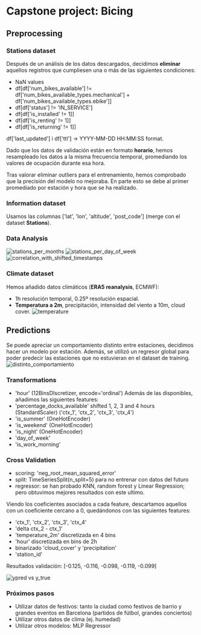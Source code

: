 # Capstone project: Bicing
## Preprocessing
### Stations dataset
Después de un análisis de los datos descargados, decidimos **eliminar** aquellos registros que cumpliesen una o más de las siguientes condiciones:
- NaN values
- df[df['num_bikes_available'] != df['num_bikes_available_types.mechanical'] + df['num_bikes_available_types.ebike']]
- df[df['status'] != 'IN_SERVICE']
- df[df['is_installed' != 1]]
- df[df['is_renting' != 1]]
- df[df['is_returning' != 1]]

df['last_updated'] i df['ttl'] -> YYYY-MM-DD HH:MM:SS format.

Dado que los datos de validación están en formato **horario**, hemos resampleado los datos a la misma frecuencia temporal, promediando los valores de ocupación durante esa hora.

Tras valorar eliminar outliers para el entrenamiento, hemos comprobado que la precisión del modelo no mejoraba. En parte esto se debe al primer promediado por estación y hora que se ha realizado. 

### Information dataset
Usamos las columnas ['lat', 'lon', 'altitude', 'post_code'] (merge con el dataset **Stations**).
### Data Analysis
![stations_per_months](images/per_station/plot.png)
![stations_per_day_of_week](images/per_day_of_week/plot.png)
![correlation_with_shifted_timestamps](images/correlation_with_previous_hour.png)

### Climate dataset
Hemos añadido datos climáticos (**ERA5 reanalysis**, ECMWF):
- 1h resolución temporal, 0.25º resolución espacial.
- **Temperatura a 2m**, precipitación, intensidad del viento a 10m, cloud cover.
![temperature](images/per_station_by_hour/20.png)

## Predictions
Se puede apreciar un comportamiento distinto entre estaciones, decidimos hacer un modelo por estación. Además, se utilizó un regresor global para poder predecir las estaciones que no estuvieran en el dataset de training.
![distinto_comportamiento](images/regression_per_station_id.png)
### Transformations
- 'hour' (12BinsDIscretizer, encode='ordinal')
Además de las disponibles, añadimos las siguientes features:
- 'percentage_docks_available' shifted 1, 2, 3 and 4 hours (StandardScaler) ('ctx_1', 'ctx_2', 'ctx_3', 'ctx_4')
- 'is_summer' (OneHotEncoder)
- 'is_weekend' (OneHotEncoder)
- 'is_night' (OneHotEncoder)
- 'day_of_week'
- 'is_work_morning'

### Cross Validation
- scoring: 'neg_root_mean_squared_error'
- split: TimeSeriesSplit(n_split=5) para no entrenar con datos del futuro
- regressor: se han probado KNN, random forest y Linear Regression; pero obtuvimos mejores resultados con este ultimo.

Viendo los coeficientes asociados a cada feature, descartamos aquellos con un coeficiente cercano a 0, quedándonos con las siguientes features:
- 'ctx_1', 'ctx_2', 'ctx_3', 'ctx_4'
- 'delta ctx_2 - ctx_1'
- 'temperature_2m' discretizada en 4 bins
- 'hour' discretizada en bins de 2h
- binarizado 'cloud_cover' y 'precipitation'
- 'station_id'


Resultados validación: [-0.125, -0.116, -0.098, -0.119, -0.099]

![ypred vs y_true](images/y_pred_vs_true.png)

### Próximos pasos 
- Utilizar datos de festivos: tanto la ciudad como festivos de barrio y grandes eventos en Barcelona (partidos de fútbol, grandes conciertos) 
- Utilizar otros datos de clima (ej. humedad)
- Utilizar otros modelos: MLP Regressor






